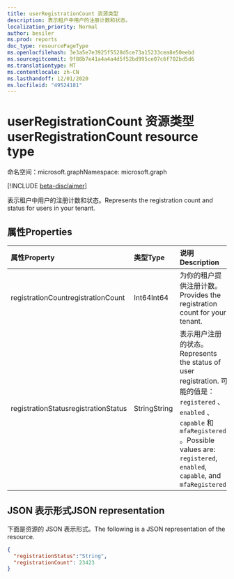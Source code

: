 ```yaml
---
title: userRegistrationCount 资源类型
description: 表示租户中用户的注册计数和状态。
localization_priority: Normal
author: besiler
ms.prod: reports
doc_type: resourcePageType
ms.openlocfilehash: 3e3a5e7e3925f5528d5ce73a15233cea8e50eebd
ms.sourcegitcommit: 9f88b7e41a4a4a4d5f52bd995ce07c6f702bd5d6
ms.translationtype: MT
ms.contentlocale: zh-CN
ms.lasthandoff: 12/01/2020
ms.locfileid: "49524181"
---
```

# <a name="userregistrationcount-resource-type"></a><span data-ttu-id="b6186-103">userRegistrationCount 资源类型</span><span class="sxs-lookup"><span data-stu-id="b6186-103">userRegistrationCount resource type</span></span>

<span data-ttu-id="b6186-104">命名空间：microsoft.graph</span><span class="sxs-lookup"><span data-stu-id="b6186-104">Namespace: microsoft.graph</span></span>

[!INCLUDE [beta-disclaimer](../../includes/beta-disclaimer.md)]

<span data-ttu-id="b6186-105">表示租户中用户的注册计数和状态。</span><span class="sxs-lookup"><span data-stu-id="b6186-105">Represents the registration count and status for users in your tenant.</span></span>

## <a name="properties"></a><span data-ttu-id="b6186-106">属性</span><span class="sxs-lookup"><span data-stu-id="b6186-106">Properties</span></span>

| <span data-ttu-id="b6186-107">属性</span><span class="sxs-lookup"><span data-stu-id="b6186-107">Property</span></span>     | <span data-ttu-id="b6186-108">类型</span><span class="sxs-lookup"><span data-stu-id="b6186-108">Type</span></span>        | <span data-ttu-id="b6186-109">说明</span><span class="sxs-lookup"><span data-stu-id="b6186-109">Description</span></span> |
|:-------------|:------------|:------------|
| <span data-ttu-id="b6186-110">registrationCount</span><span class="sxs-lookup"><span data-stu-id="b6186-110">registrationCount</span></span> | <span data-ttu-id="b6186-111">Int64</span><span class="sxs-lookup"><span data-stu-id="b6186-111">Int64</span></span> | <span data-ttu-id="b6186-112">为你的租户提供注册计数。</span><span class="sxs-lookup"><span data-stu-id="b6186-112">Provides the registration count for your tenant.</span></span> |
| <span data-ttu-id="b6186-113">registrationStatus</span><span class="sxs-lookup"><span data-stu-id="b6186-113">registrationStatus</span></span> | <span data-ttu-id="b6186-114">String</span><span class="sxs-lookup"><span data-stu-id="b6186-114">String</span></span> | <span data-ttu-id="b6186-115">表示用户注册的状态。</span><span class="sxs-lookup"><span data-stu-id="b6186-115">Represents the status of user registration.</span></span> <span data-ttu-id="b6186-116">可能的值是： `registered` 、 `enabled` 、 `capable` 和 `mfaRegistered` 。</span><span class="sxs-lookup"><span data-stu-id="b6186-116">Possible values are: `registered`, `enabled`, `capable`, and `mfaRegistered`.</span></span> |

## <a name="json-representation"></a><span data-ttu-id="b6186-117">JSON 表示形式</span><span class="sxs-lookup"><span data-stu-id="b6186-117">JSON representation</span></span>

<span data-ttu-id="b6186-118">下面是资源的 JSON 表示形式。</span><span class="sxs-lookup"><span data-stu-id="b6186-118">The following is a JSON representation of the resource.</span></span>

<!-- {
  "blockType": "resource",
  "optionalProperties": [

  ],
  "@odata.type": "microsoft.graph.userRegistrationCount",
  "baseType": null
}-->

```json
{ 
  "registrationStatus":"String", 
  "registrationCount": 23423
}
```

<!-- uuid: 16cd6b66-4b1a-43a1-adaf-3a886856ed98
2019-02-04 14:57:30 UTC -->
<!-- {
  "type": "#page.annotation",
  "description": "userRegistrationCount resource",
  "keywords": "",
  "section": "documentation",
  "tocPath": ""
}-->

